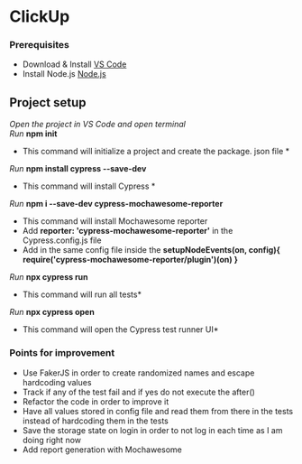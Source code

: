 # ClickUp

### Prerequisites 

* Download & Install [VS Code](https://code.visualstudio.com/download)
* Install Node.js [Node.js](https://nodejs.org/en/download/package-manager)



## Project setup

*Open the project in VS Code and open terminal*  
*Run* **npm init** 
* This command will initialize a project and create the package. json file * 

*Run* **npm install cypress --save-dev**
* This command will install Cypress *

*Run* **npm i --save-dev cypress-mochawesome-reporter**
* This command will install Mochawesome reporter
* Add **reporter: 'cypress-mochawesome-reporter'** in the Cypress.config.js file 
* Add  in the same config file inside the **setupNodeEvents(on, config){
    **require('cypress-mochawesome-reporter/plugin')(on)**
}**



*Run* **npx cypress run**
* This command will run all tests*

*Run* **npx cypress open**
* This command will open the Cypress test runner UI*


### Points for improvement
* Use FakerJS in order to create randomized names and escape hardcoding values
* Track if any of the test fail and if yes do not execute the after()
* Refactor the code in order to improve it
* Have all values stored in config file and read them from there in the tests instead of hardcoding them in the tests
* Save the storage state on login in order to not log in each time as I am doing right now
* Add report generation with Mochawesome	